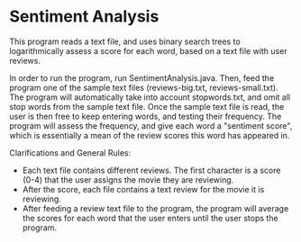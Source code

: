 # Sentiment Analysis

This program reads a text file, and uses binary search trees to logarithmically assess a score for each word, based on a text file with user reviews. 

In order to run the program, run SentimentAnalysis.java. Then, feed the program one of the sample text files (reviews-big.txt, reviews-small.txt). The program will automatically take into account stopwords.txt, and omit all stop words from the sample text file. Once the sample text file is read, the user is then free to keep entering words, and testing their frequency. The program will assess the frequency, and give each word a "sentiment score", which is essentially a mean of the review scores this word has appeared in.

Clarifications and General Rules:
 - Each text file contains different reviews. The first character is a score (0-4) that the user assigns the movie they are reviewing.
 - After the score, each file contains a text review for the movie it is reviewing.
 - After feeding a review text file to the program, the program will average the scores for each word that the user enters until the user stops the program.
